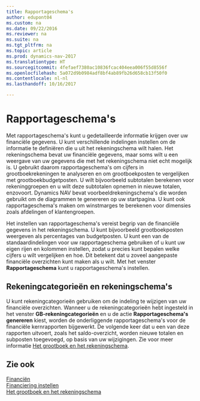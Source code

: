 ```yaml
---
title: Rapportageschema's
author: edupont04
ms.custom: na
ms.date: 09/22/2016
ms.reviewer: na
ms.suite: na
ms.tgt_pltfrm: na
ms.topic: article
ms.prod: dynamics-nav-2017
ms.translationtype: HT
ms.sourcegitcommit: 4fefaef7380ac10836fcac404eea006f55d8556f
ms.openlocfilehash: 5a072d9b0984adf8bf4ab89fb26d658cb13f50f0
ms.contentlocale: nl-nl
ms.lasthandoff: 10/16/2017

---
```


# <a name="account-schedules"></a>Rapportageschema's
Met rapportageschema's kunt u gedetailleerde informatie krijgen over uw financiële gegevens. U kunt verschillende indelingen instellen om de informatie te definiëren die u uit het rekeningschema wilt halen. Het rekeningschema bevat uw financiële gegevens, maar soms wilt u een weergave van uw gegevens die met het rekeningschema niet echt mogelijk is. U gebruikt daarom rapportageschema's om cijfers in grootboekrekeningen te analyseren en om grootboekposten te vergelijken met grootboekbudgetposten.
U wilt bijvoorbeeld subtotalen berekenen voor rekeninggroepen en u wilt deze subtotalen opnemen in nieuwe totalen, enzovoort.
Dynamics NAV bevat voorbeeldrekeningschema's die worden gebruikt om de diagrammen te genereren op uw startpagina. U kunt ook rapportageschema's maken om winstmarges te berekenen voor dimensies zoals afdelingen of klantengroepen.  

Het instellen van rapportageschema's vereist begrip van de financiële gegevens in het rekeningschema.
U kunt bijvoorbeeld grootboekposten weergeven als percentages van budgetposten.
U kunt een van de standaardindelingen voor uw rapportageschema gebruiken of u kunt uw eigen rijen en kolommen instellen, zodat u precies kunt bepalen welke cijfers u wilt vergelijken en hoe.
Dit betekent dat u zoveel aangepaste financiële overzichten kunt maken als u wilt. Met het venster **Rapportageschema** kunt u rapportageschema's instellen.  

## <a name="account-categories-and-account-schedules"></a>Rekeningcategorieën en rekeningschema's
U kunt rekeningcategorieën gebruiken om de indeling te wijzigen van uw financiële overzichten. Wanneer u de rekeningcategorieën hebt ingesteld in het venster **GB-rekeningcategorieën** en u de actie **Rapportageschema's genereren** kiest, worden de onderliggende rapportageschema's voor de financiële kernrapporten bijgewerkt. De volgende keer dat u een van deze rapporten uitvoert, zoals het saldo-overzicht, worden nieuwe totalen en subposten toegevoegd, op basis van uw wijzigingen. Zie voor meer informatie [Het grootboek en het rekeningschema](finance-general-ledger.md).    
## <a name="see-also"></a>Zie ook
[Financiën](finance.md)  
[Financiering instellen](finance-setup-finance.md)  
[Het grootboek en het rekeningschema](finance-general-ledger.md)  

